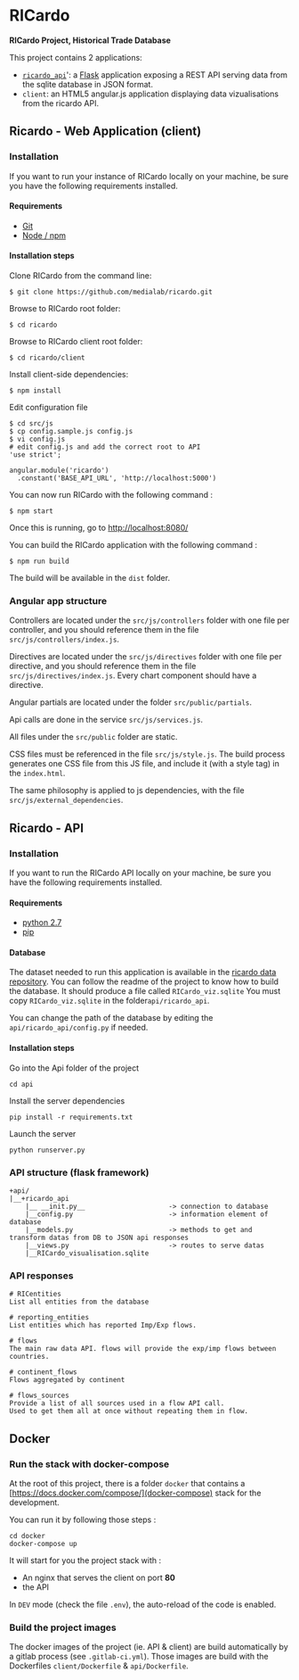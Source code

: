 # RICardo

**RICardo Project, Historical Trade Database**

This project contains 2 applications:

- [`ricardo_api`](API.md)': a [Flask](http://flask.pocoo.org/) application exposing a REST API serving data from the sqlite database in JSON format.
- `client`: an HTML5 angular.js application displaying data vizualisations from the ricardo API.

## Ricardo - Web Application (client)

### Installation

If you want to run your instance of RICardo locally on your machine, be sure you have the following requirements installed.

#### Requirements

- [Git](http://git-scm.com/book/en/Getting-Started-Installing-Git)
- [Node / npm](https://docs.npmjs.com/downloading-and-installing-node-js-and-npm)

#### Installation steps

Clone RICardo from the command line:

```
$ git clone https://github.com/medialab/ricardo.git
```

Browse to RICardo root folder:

```
$ cd ricardo
```

Browse to RICardo client root folder:

```
$ cd ricardo/client
```

Install client-side dependencies:

```
$ npm install
```

Edit configuration file

```
$ cd src/js
$ cp config.sample.js config.js
$ vi config.js
# edit config.js and add the correct root to API
'use strict';

angular.module('ricardo')
  .constant('BASE_API_URL', 'http://localhost:5000')
```

You can now run RICardo with the following command :

```
$ npm start
```

Once this is running, go to [http://localhost:8080/](http://localhost:8080/)

You can build the RICardo application with the following command :

```
$ npm run build
```

The build will be available in the `dist` folder.

### Angular app structure

Controllers are located under the `src/js/controllers` folder with one file per controller, and you should reference them in the file `src/js/controllers/index.js`.

Directives are located under the `src/js/directives` folder with one file per directive, and you should reference them in the file `src/js/directives/index.js`. Every chart component should have a directive.

Angular partials are located under the folder `src/public/partials`.

Api calls are done in the service `src/js/services.js`.

All files under the `src/public` folder are static.

CSS files must be referenced in the file `src/js/style.js`. The build process generates one CSS file from this JS file, and include it (with a style tag) in the `index.html`.

The same philosophy is applied to js dependencies, with the file `src/js/external_dependencies`.

## Ricardo - API

### Installation

If you want to run the RICardo API locally on your machine, be sure you have the following requirements installed.

#### Requirements

- [python 2.7](https://www.python.org/downloads/)
- [pip](https://pypi.org/project/pip/)

#### Database

The dataset needed to run this application is available in the [ricardo data repository](http://github.com/medialab/ricardo_data).
You can follow the readme of the project to know how to build the database.
It should produce a file called `RICardo_viz.sqlite`
You must copy `RICardo_viz.sqlite` in the folder`api/ricardo_api`.

You can change the path of the database by editing the `api/ricardo_api/config.py` if needed.

#### Installation steps

Go into the Api folder of the project

```
cd api
```

Install the server dependencies

```
pip install -r requirements.txt
```

Launch the server

```
python runserver.py
```

### API structure (flask framework)

```
+api/
|__+ricardo_api
	|__ __init.py__ 					-> connection to database
	|__config.py 						-> information element of database
	|__models.py 						-> methods to get and transform datas from DB to JSON api responses
	|__views.py 						-> routes to serve datas
	|__RICardo_visualisation.sqlite
```

### API responses

```
# RICentities
List all entities from the database

# reporting_entities
List entities which has reported Imp/Exp flows.

# flows
The main raw data API. flows will provide the exp/imp flows between countries.

# continent_flows
Flows aggregated by continent

# flows_sources
Provide a list of all sources used in a flow API call.
Used to get them all at once without repeating them in flow.
```

## Docker

### Run the stack with docker-compose

At the root of this project, there is a folder `docker` that contains a [https://docs.docker.com/compose/](docker-compose) stack
for the development.

You can run it by following those steps :

```
cd docker
docker-compose up
```

It will start for you the project stack with :

- An nginx that serves the client on port **80**
- the API

In `DEV` mode (check the file `.env`), the auto-reload of the code is enabled.

### Build the project images

The docker images of the project (ie. API & client) are build automatically by a gitlab process (see `.gitlab-ci.yml`).
Those images are build with the Dockerfiles `client/Dockerfile` & `api/Dockerfile`.
